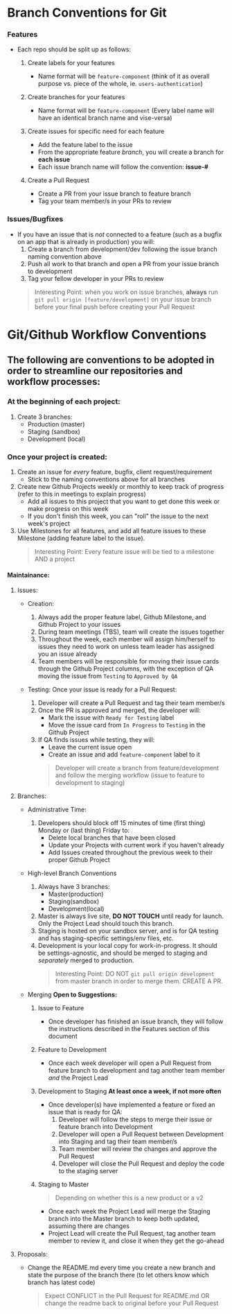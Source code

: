 # Branch Conventions for Git

### Features

* Each repo should be split up as follows:
    1. Create labels for your features
        *  Name format will be `feature-component` (think of it as overall purpose vs. piece of the whole, ie. `users-authentication`)

    2. Create branches for your features
        *  Name format will be `feature-component` (Every label name will have an identical branch name and vise-versa)

    3. Create issues for specific need for each feature
        * Add the feature label to the issue
        * From the appropriate feature _branch_, you will create a branch for **each issue**
        * Each issue branch name will follow the convention: **issue-#**

    4. Create a Pull Request
        * Create a PR from your issue branch to feature branch
        * Tag your team member/s in your PRs to review

### Issues/Bugfixes

* If you have an issue that is _not_ connected to a feature (such as a bugfix on an app that is already in production) you will:
    1. Create a branch from development/dev following the issue branch naming convention above
    2. Push all work to that branch and open a PR from your issue branch to development
    3. Tag your fellow developer in your PRs to review
    > Interesting Point: when you work on issue branches, **always** run `git pull origin [feature/development]` on your issue branch before your final push before creating your Pull Request


# Git/Github Workflow Conventions

## The following are conventions to be adopted in order to streamline our repositories and workflow processes:

### At the beginning of each project:
1. Create 3 branches:
    * Production (master)
    * Staging (sandbox)
    * Development (local)


### Once your project is created:

1. Create an issue for _every_ feature, bugfix, client request/requirement
    * Stick to the naming conventions above for all branches
2. Create new Github Projects weekly or monthly to keep track of progress (refer to this in meetings to explain progress)
    * Add all issues to this project that you want to get done this week or make progress on this week
    * If you don't finish this week, you can "roll" the issue to the next week's project
3. Use Milestones for all features, and add all feature issues to these Milestone (adding feature label to the issue).
    > Interesting Point: Every feature issue will be tied to a milestone AND a project

#### Maintainance:

1. Issues:

    * Creation:
        1. Always add the proper feature label, Github Milestone, and Github Project to your issues
        2. During team meetings (TBS), team will create the issues together
        3. Throughout the week, each member will assign him/herself to issues they need to work on unless team leader has assigned you an issue already
        4. Team members will be responsible for moving their issue cards through the Github Project columns, with the exception of QA moving the issue from `Testing` to `Approved by QA`

    * Testing: Once your issue is ready for a Pull Request:
        1. Developer will create a Pull Request and tag their team member/s
        2. Once the PR is approved and merged, the developer will:
            * Mark the issue with `Ready for Testing` label
            * Move the issue card from `In Progress` to `Testing` in the Github Project
        3. If QA finds issues while testing, they will:
            * Leave the current issue open
            * Create an issue and add `feature-component` label to it
            > Developer will create a branch from feature/development and follow the merging workflow (issue to feature to development to staging)


2. Branches:

    * Administrative Time:
        1. Developers should block off 15 minutes of time (first thing) Monday or (last thing) Friday to:
            * Delete local branches that have been closed
            * Update your Projects with current work if you haven't already
            * Add Issues created throughout the previous week to their proper Github Project

    * High-level Branch Conventions
        1. Always have 3 branches:
            * Master(production)
            * Staging(sandbox)
            * Development(local)
        2. Master is always live site, **DO NOT TOUCH** until ready for launch. Only the Project Lead should touch this branch.
        3. Staging is hosted on your sandbox server, and is for QA testing and has staging-specific settings/env files, etc.
        4. Development is your local copy for work-in-progress. It should be settings-agnostic, and should be merged to staging and _separately_ merged to production.
             > Interesting Point: DO NOT `git pull origin development` from master branch in order to merge them. CREATE A PR.

    * Merging
        **Open to Suggestions:**
        1. Issue to Feature
            * Once developer has finished an issue branch, they will follow the instructions described in the Features section of this document
        
        2. Feature to Development
            * Once each week developer will open a Pull Request from feature branch to development and tag another team member _and_ the Project Lead

        3. Development to Staging
            **At least once a week, if not more often**

            * Once developer(s) have implemented a feature or fixed an issue that is ready for QA:
                1. Developer will follow the steps to merge their issue or feature branch into Development
                2. Developer will open a Pull Request between Development into Staging and tag their team member/s
                3. Team member will review the changes and approve the Pull Request
                4. Developer will close the Pull Request and deploy the code to the staging server
        
        4. Staging to Master
            > Depending on whether this is a new product or a v2

            * Once each week the Project Lead will merge the Staging branch into the Master branch to keep both updated, assuming there are changes
            * Project Lead will create the Pull Request, tag another team member to review it, and close it when they get the go-ahead


3. Proposals:
    * Change the README.md every time you create a new branch and state the purpose of the branch there (to let others know which branch has latest code)
        > Expect CONFLICT in the Pull Request for README.md OR change the readme back to original before your Pull Request
